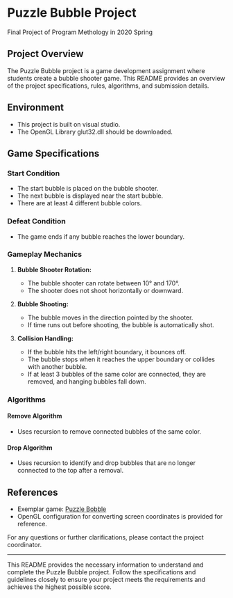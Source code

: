 # Puzzle Bubble Project
Final Project of Program Methology in 2020 Spring

## Project Overview
The Puzzle Bubble project is a game development assignment where students create a bubble shooter game. This README provides an overview of the project specifications, rules, algorithms, and submission details.

## Environment
- This project is built on visual studio.
- The OpenGL Library glut32.dll should be downloaded.

## Game Specifications

### Start Condition
- The start bubble is placed on the bubble shooter.
- The next bubble is displayed near the start bubble.
- There are at least 4 different bubble colors.

### Defeat Condition
- The game ends if any bubble reaches the lower boundary.

### Gameplay Mechanics
1. **Bubble Shooter Rotation:**
   - The bubble shooter can rotate between 10° and 170°.
   - The shooter does not shoot horizontally or downward.
  
2. **Bubble Shooting:**
   - The bubble moves in the direction pointed by the shooter.
   - If time runs out before shooting, the bubble is automatically shot.

3. **Collision Handling:**
   - If the bubble hits the left/right boundary, it bounces off.
   - The bubble stops when it reaches the upper boundary or collides with another bubble.
   - If at least 3 bubbles of the same color are connected, they are removed, and hanging bubbles fall down.

### Algorithms

#### Remove Algorithm
- Uses recursion to remove connected bubbles of the same color.

#### Drop Algorithm
- Uses recursion to identify and drop bubbles that are no longer connected to the top after a removal.


## References
- Exemplar game: [Puzzle Bobble](https://www.shooter-bubble.com/puzzle-bobble.php)
- OpenGL configuration for converting screen coordinates is provided for reference.

For any questions or further clarifications, please contact the project coordinator.

---

This README provides the necessary information to understand and complete the Puzzle Bubble project. Follow the specifications and guidelines closely to ensure your project meets the requirements and achieves the highest possible score.

